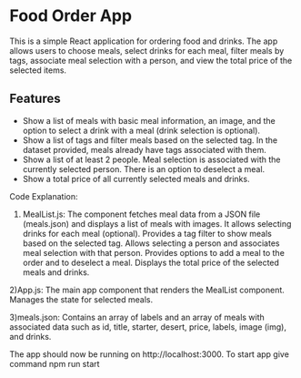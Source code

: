 # Food Order App

This is a simple React application for ordering food and drinks. The app allows users to choose meals, select drinks for each meal, filter meals by tags, associate meal selection with a person, and view the total price of the selected items.

## Features

- Show a list of meals with basic meal information, an image, and the option to select a drink with a meal (drink selection is optional).
- Show a list of tags and filter meals based on the selected tag. In the dataset provided, meals already have tags associated with them.
- Show a list of at least 2 people. Meal selection is associated with the currently selected person. There is an option to deselect a meal.
- Show a total price of all currently selected meals and drinks.

Code Explanation:

1) MealList.js:
The component fetches meal data from a JSON file (meals.json) and displays a list of meals with images.
It allows selecting drinks for each meal (optional).
Provides a tag filter to show meals based on the selected tag.
Allows selecting a person and associates meal selection with that person.
Provides options to add a meal to the order and to deselect a meal.
Displays the total price of the selected meals and drinks.

2)App.js:
The main app component that renders the MealList component.
Manages the state for selected meals.

3)meals.json:
Contains an array of labels and an array of meals with associated data such as id, title, starter, desert, price, labels, image (img), and drinks.

The app should now be running on http://localhost:3000.
To start app give command npm run start
